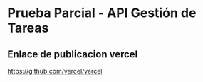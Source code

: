 # Prueba Parcial - API Gestión de Tareas

## Enlace de publicacion vercel
https://github.com/vercel/vercel
